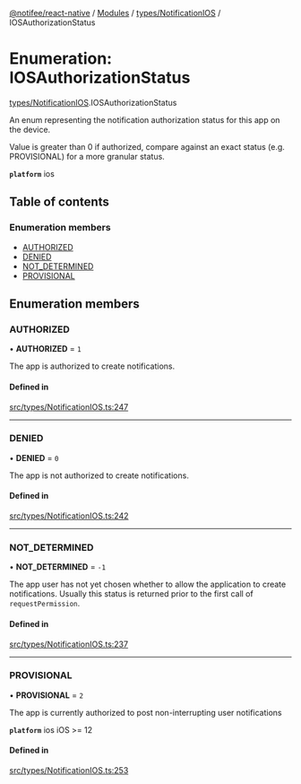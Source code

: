 [@notifee/react-native](../README.md) / [Modules](../modules.md) / [types/NotificationIOS](../modules/types_NotificationIOS.md) / IOSAuthorizationStatus

# Enumeration: IOSAuthorizationStatus

[types/NotificationIOS](../modules/types_NotificationIOS.md).IOSAuthorizationStatus

An enum representing the notification authorization status for this app on the device.

Value is greater than 0 if authorized, compare against an exact status (e.g. PROVISIONAL) for a more
granular status.

**`platform`** ios

## Table of contents

### Enumeration members

- [AUTHORIZED](types_NotificationIOS.IOSAuthorizationStatus.md#authorized)
- [DENIED](types_NotificationIOS.IOSAuthorizationStatus.md#denied)
- [NOT\_DETERMINED](types_NotificationIOS.IOSAuthorizationStatus.md#not_determined)
- [PROVISIONAL](types_NotificationIOS.IOSAuthorizationStatus.md#provisional)

## Enumeration members

### AUTHORIZED

• **AUTHORIZED** = `1`

The app is authorized to create notifications.

#### Defined in

[src/types/NotificationIOS.ts:247](https://github.com/notifee/react-native-notifee/blob/ee86b51/src/types/NotificationIOS.ts#L247)

___

### DENIED

• **DENIED** = `0`

The app is not authorized to create notifications.

#### Defined in

[src/types/NotificationIOS.ts:242](https://github.com/notifee/react-native-notifee/blob/ee86b51/src/types/NotificationIOS.ts#L242)

___

### NOT\_DETERMINED

• **NOT\_DETERMINED** = `-1`

The app user has not yet chosen whether to allow the application to create notifications. Usually
this status is returned prior to the first call of `requestPermission`.

#### Defined in

[src/types/NotificationIOS.ts:237](https://github.com/notifee/react-native-notifee/blob/ee86b51/src/types/NotificationIOS.ts#L237)

___

### PROVISIONAL

• **PROVISIONAL** = `2`

The app is currently authorized to post non-interrupting user notifications

**`platform`** ios iOS >= 12

#### Defined in

[src/types/NotificationIOS.ts:253](https://github.com/notifee/react-native-notifee/blob/ee86b51/src/types/NotificationIOS.ts#L253)
